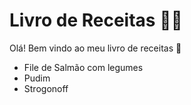 # Livro de Receitas :man_cook:

Olá! Bem vindo ao meu livro de receitas :wave:

- File de Salmão com legumes
- Pudim
- Strogonoff






